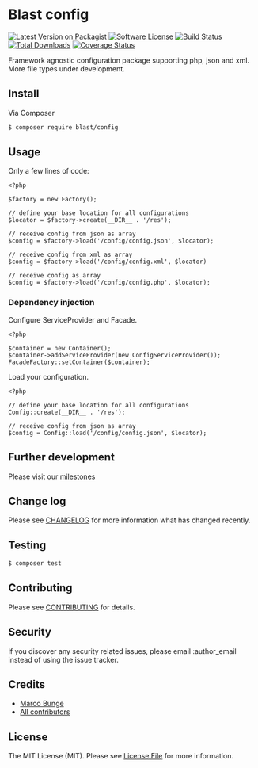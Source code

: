 # Blast config

[![Latest Version on Packagist][ico-version]][link-packagist]
[![Software License][ico-license]](LICENSE.md)
[![Build Status][ico-travis]][link-travis]
[![Total Downloads][ico-downloads]][link-downloads]
[![Coverage Status](https://img.shields.io/coveralls/phpthinktank/blast-config/master.svg?style=flat-square)](https://coveralls.io/github/phpthinktank/blast-config?branch=1.0.x-dev)

Framework agnostic configuration package supporting php, json and xml. More file types under development.

## Install

Via Composer

``` bash
$ composer require blast/config
```

## Usage

Only a few lines of code:

```
<?php

$factory = new Factory();

// define your base location for all configurations
$locator = $factory->create(__DIR__ . '/res');

// receive config from json as array
$config = $factory->load('/config/config.json', $locator);

// receive config from xml as array
$config = $factory->load('/config/config.xml', $locator)

// receive config as array
$config = $factory->load('/config/config.php', $locator);
```

### Dependency injection

Configure ServiceProvider and Facade.

```
<?php

$container = new Container();
$container->addServiceProvider(new ConfigServiceProvider());
FacadeFactory::setContainer($container);
```

Load your configuration.

```
<?php

// define your base location for all configurations
Config::create(__DIR__ . '/res');

// receive config from json as array
$config = Config::load('/config/config.json', $locator);

```

## Further development

Please visit our [milestones](https://github.com/phpthinktank/blast-config/milestones)

## Change log

Please see [CHANGELOG](CHANGELOG.md) for more information what has changed recently.

## Testing

``` bash
$ composer test
```

## Contributing

Please see [CONTRIBUTING](CONTRIBUTING.md) for details.

## Security

If you discover any security related issues, please email :author_email instead of using the issue tracker.

## Credits

- [Marco Bunge][link-author]
- [All contributors][link-contributors]

## License

The MIT License (MIT). Please see [License File](LICENSE.md) for more information.

[ico-version]: https://img.shields.io/packagist/v/blast/config.svg?style=flat-square
[ico-license]: https://img.shields.io/badge/license-MIT-brightgreen.svg?style=flat-square
[ico-travis]: https://img.shields.io/travis/phpthinktank/blast-config/master.svg?style=flat-square
[ico-downloads]: https://img.shields.io/packagist/dt/blast/config.svg?style=flat-square

[link-packagist]: https://packagist.org/packages/blast/config
[link-travis]: https://travis-ci.org/phpthinktank/blast-config
[link-downloads]: https://packagist.org/packages/blast/config
[link-author]: https://github.com/mbunge
[link-contributors]: ../../contributors
